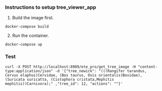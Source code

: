 ### Instructions to setup tree_viewer_app

1. Build the image first.

``
docker-compose build
``

2. Run the container.

``
docker-compose up
``
  
### Test

``
curl -X POST http://localhost:8989/ete_pro/get_tree_image -H "content-type:application/json" -d '{"tree_newick": "(((Rangifer tarandus, Cervus elaphus)Cervidae, (Bos taurus, Ovis orientalis)Bovidae), (Suricata suricatta, (Cistophora cristata,Mephitis mephitis))Carnivora);" ,"tree_id": 12, "actions": ""}'
``

